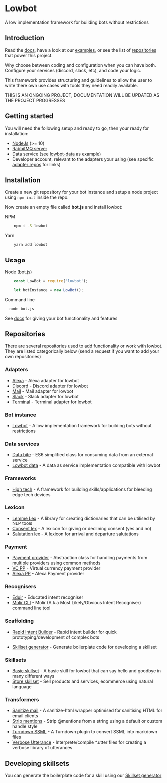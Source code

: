 # Lowbot
A low implementation framework for building bots without restrictions

## Introduction
Read the [docs](https://github.com/Truemedia/lowbot/wiki/Docs), have a look at our [examples](https://github.com/Truemedia/lowbot-examples), or see the list of [repositories](#repositories) that power this project.

Why choose between coding and configuration when you can have both. Configure your services (discord, slack, etc), and code your logic.

This framework provides structuring and guidelines to allow the user to write there own use cases with tools they need readily available.

THIS IS AN ONGOING PROJECT, DOCUMENTATION WILL BE UPDATED AS THE PROJECT PROGRESSES

## Getting started
You will need the following setup and ready to go, then your ready for installation:
- [NodeJs](https://nodejs.org/en/) (>= 10)
- [RabbitMQ server](https://www.rabbitmq.com/download.html)
- Data service (see [lowbot-data](https://github.com/Truemedia/lowbot-data) as example)
- Developer account, relevant to the adapters your using (see specific [adapter repos](#adapters) for links)

## Installation
Create a new git repository for your bot instance and setup a node project using `npm init` inside the repo.

Now create an empty file called **bot.js** and install lowbot:

NPM
```bash
    npm i -S lowbot
```

Yarn
```bash
    yarn add lowbot
```

## Usage
Node (bot.js)
```js
    const LowBot = require('lowbot');

    let botInstance = new LowBot();
```

Command line
```bash
  node bot.js
```

See [docs](https://github.com/Truemedia/lowbot/wiki/Docs) for giving your bot functionality and features

## Repositories
There are several repositories used to add functionality or work with lowbot. They are listed categorically below (send a request if you want to add your own repositories)

### Adapters
* [Alexa](https://www.npmjs.com/package/lowbot-alexa) - Alexa adapter for lowbot
* [Discord](https://www.npmjs.com/package/lowbot-discord) - Discord adapter for lowbot
* [Mail](https://www.npmjs.com/package/lowbot-mail) - Mail adapter for lowbot
* [Slack](https://www.npmjs.com/package/lowbot-slack) - Slack adapter for lowbot
* [Terminal](https://www.npmjs.com/package/lowbot-terminal) - Terminal adapter for lowbot
### Bot instance
* [Lowbot](https://github.com/Truemedia/lowbot) - A low implementation framework for building bots without restrictions
### Data services
* [Data bite](https://www.npmjs.com/package/data-bite) - ES6 simplified class for consuming data from an external service
* [Lowbot data](https://github.com/Truemedia/lowbot-data) - A data as service implementation compatible with lowbot
### Frameworks
* [High tech](https://github.com/Truemedia/hightech) - A framework for building skills/applications for bleeding edge tech devices
### Lexicon
* [Lemme Lex](https://www.npmjs.com/package/lemme-lex) - A library for creating dictionaries that can be utilised by NLP tools
* [Consent lex](https://www.npmjs.com/package/consent-lex) - A lexicon for giving or declining consent (yes and no)
* [Salutation lex](https://www.npmjs.com/package/salutation-lex) - A lexicon for arrival and departure salutations
### Payment
- [Payment provider](https://www.npmjs.com/package/payment-provider) - Abstraction class for handling payments from multiple providers using common methods
- [VC PP](https://github.com/Truemedia/vc-pp) - Virtual currency payment provider
- [Alexa PP](https://github.com/Truemedia/alexa-pp) - Alexa Payment provider
### Recognisers
* [Eduir](https://www.npmjs.com/package/eduir) - Educated intent recogniser
* [Molir CLI](https://www.npmjs.com/package/molir-cli) - Molir (A.k.a Most Likely/Obvious Intent Recogniser) command line tool
### Scaffolding
* [Rapid Intent Builder](https://github.com/Truemedia/rapid-intent-builder) - Rapid intent builder for quick prototyping/development of complex bots
- [Skillset generator]() - Generate boilerplate code for developing a skillset
### Skillsets
- [Basic skillset](https://www.npmjs.com/package/basic-skillset) - A basic skill for lowbot that can say hello and goodbye in many different ways
- [Store skillset](https://github.com/Truemedia/store-skillset) - Sell products and services, ecommerce using natural language
### Transformers
* [Sanitize mail](https://www.npmjs.com/package/sanitize-mail) - A sanitize-html wrapper optimised for sanitising HTML for email clients
* [Strip mentions](https://www.npmjs.com/package/strip-mentions) - Strip \@mentions from a string using a default or custom handle style
* [Turndown SSML](https://www.npmjs.com/package/turndown-ssml) - A Turndown plugin to convert SSML into markdown files
* [Verbose Utterance](https://www.npmjs.com/package/verbose-utterance) - Interprete/compile \*.utter files for creating a verbose library of utterances

## Developing skillsets
You can generate the boilerplate code for a skill using our [Skillset generator]()
